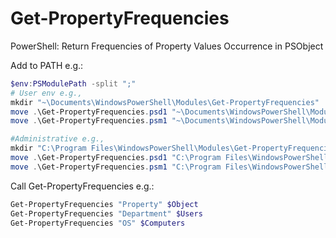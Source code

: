 # Get-PropertyFrequencies
PowerShell: Return Frequencies of Property Values Occurrence in PSObject

Add to PATH e.g.:
```PowerShell
$env:PSModulePath -split ";"
# User env e.g.,
mkdir "~\Documents\WindowsPowerShell\Modules\Get-PropertyFrequencies"
move .\Get-PropertyFrequencies.psd1 "~\Documents\WindowsPowerShell\Modules\Get-PropertyFrequencies\"
move .\Get-PropertyFrequencies.psm1 "~\Documents\WindowsPowerShell\Modules\Get-PropertyFrequencies\"

#Administrative e.g., 
mkdir "C:\Program Files\WindowsPowerShell\Modules\Get-PropertyFrequencies"
move .\Get-PropertyFrequencies.psd1 "C:\Program Files\WindowsPowerShell\Modules\Get-PropertyFrequencies\"
move .\Get-PropertyFrequencies.psm1 "C:\Program Files\WindowsPowerShell\Modules\Get-PropertyFrequencies\"
```

Call Get-PropertyFrequencies e.g.:
```PowerShell
Get-PropertyFrequencies "Property" $Object
Get-PropertyFrequencies "Department" $Users
Get-PropertyFrequencies "OS" $Computers
```
